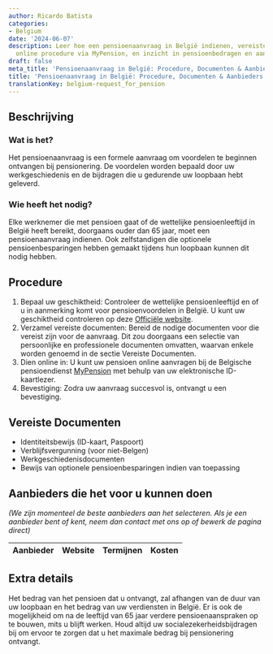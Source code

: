 ```yaml
---
author: Ricardo Batista
categories:
- Belgium
date: '2024-06-07'
description: Leer hoe een pensioenaanvraag in België indienen, vereiste documenten,
  online procedure via MyPension, en inzicht in pensioenbedragen en aanspraken.
draft: false
meta_title: 'Pensioenaanvraag in België: Procedure, Documenten & Aanbieders'
title: 'Pensioenaanvraag in België: Procedure, Documenten & Aanbieders'
translationKey: belgium-request_for_pension
---
```



## Beschrijving
### Wat is het?
Het pensioenaanvraag is een formele aanvraag om voordelen te beginnen ontvangen bij pensionering. De voordelen worden bepaald door uw werkgeschiedenis en de bijdragen die u gedurende uw loopbaan hebt geleverd.

### Wie heeft het nodig?
Elke werknemer die met pensioen gaat of de wettelijke pensioenleeftijd in België heeft bereikt, doorgaans ouder dan 65 jaar, moet een pensioenaanvraag indienen. Ook zelfstandigen die optionele pensioenbesparingen hebben gemaakt tijdens hun loopbaan kunnen dit nodig hebben.

## Procedure
1. Bepaal uw geschiktheid: Controleer de wettelijke pensioenleeftijd en of u in aanmerking komt voor pensioenvoordelen in België. U kunt uw geschiktheid controleren op deze [Officiële website](https://socialsecurity.belgium.be/nl).
2. Verzamel vereiste documenten: Bereid de nodige documenten voor die vereist zijn voor de aanvraag. Dit zou doorgaans een selectie van persoonlijke en professionele documenten omvatten, waarvan enkele worden genoemd in de sectie Vereiste Documenten.
3. Dien online in: U kunt uw pensioen online aanvragen bij de Belgische pensioendienst [MyPension](https://www.mypension.be/nl) met behulp van uw elektronische ID-kaartlezer.
4. Bevestiging: Zodra uw aanvraag succesvol is, ontvangt u een bevestiging.

## Vereiste Documenten
- Identiteitsbewijs (ID-kaart, Paspoort)
- Verblijfsvergunning (voor niet-Belgen)
- Werkgeschiedenisdocumenten
- Bewijs van optionele pensioenbesparingen indien van toepassing

## Aanbieders die het voor u kunnen doen

_(We zijn momenteel de beste aanbieders aan het selecteren. Als je een aanbieder bent of kent, neem dan contact met ons op of bewerk de pagina direct)_

| Aanbieder       |     Website     |     Termijnen    |       Kosten     |
| --------------- | --------------- |  :-------------: | :-------------: |

## Extra details
Het bedrag van het pensioen dat u ontvangt, zal afhangen van de duur van uw loopbaan en het bedrag van uw verdiensten in België. Er is ook de mogelijkheid om na de leeftijd van 65 jaar verdere pensioenaanspraken op te bouwen, mits u blijft werken. Houd altijd uw socialezekerheidsbijdragen bij om ervoor te zorgen dat u het maximale bedrag bij pensionering ontvangt.